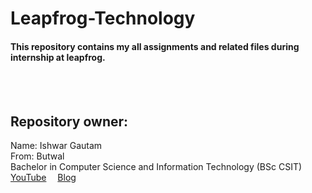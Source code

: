 # Leapfrog-Technology
<h4>This repository contains my all assignments and related files during internship at leapfrog.</h4><br><br>
<h2>Repository owner:</h2>
Name: Ishwar Gautam<br>
From: Butwal<br>
Bachelor in Computer Science and Information Technology (BSc CSIT)<br>
<a href="https://www.youtube.com/channel/UC4Wf9XNPsbXwQqfKlUZfmtw?sub_confirmation=1">YouTube</a>&emsp;
<a href="https://ishwargautam.blogspot.com">Blog</a>
